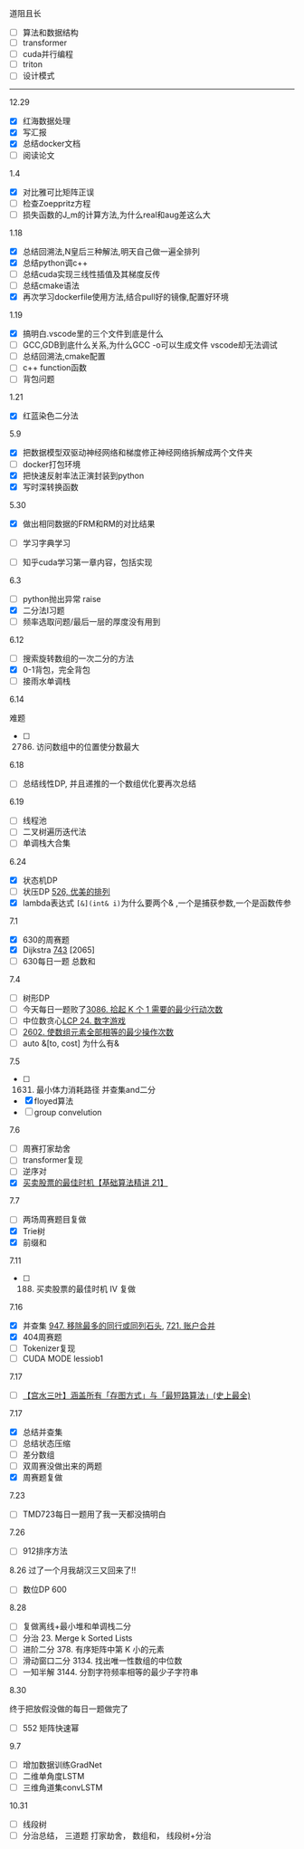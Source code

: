 道阻且长

- [ ] 算法和数据结构
- [ ] transformer
- [ ] cuda并行编程
- [ ] triton
- [ ] 设计模式

---


12.29

- [x] 红海数据处理
- [x] 写汇报
- [x] 总结docker文档
- [ ] 阅读论文

1.4

- [x] 对比雅可比矩阵正误
- [ ] 检查Zoeppritz方程
- [ ] 损失函数的J_m的计算方法,为什么real和aug差这么大

1.18

- [x] 总结回溯法,N皇后三种解法,明天自己做一遍全排列
- [x] 总结python调c++
- [ ] 总结cuda实现三线性插值及其梯度反传
- [ ] 总结cmake语法
- [x] 再次学习dockerfile使用方法,结合pull好的镜像,配置好环境

1.19

- [x] 搞明白.vscode里的三个文件到底是什么
- [ ] GCC,GDB到底什么关系,为什么GCC -o可以生成文件 vscode却无法调试
- [ ] 总结回溯法,cmake配置
- [ ] c++ function函数
- [ ] 背包问题

1.21

- [x] 红蓝染色二分法

5.9

- [x] 把数据模型双驱动神经网络和梯度修正神经网络拆解成两个文件夹
- [ ] docker打包环境
- [x] 把快速反射率法正演封装到python
- [x] 写时深转换函数

5.30

- [x] 做出相同数据的FRM和RM的对比结果
- [ ] 学习字典学习
- [ ] 知乎cuda学习第一章内容，包括实现


6.3

- [ ] python抛出异常 raise
- [x] 二分法Ⅰ习题
- [ ] 频率选取问题/最后一层的厚度没有用到

6.12

- [ ] 搜索旋转数组的一次二分的方法
- [x] 0-1背包，完全背包
- [ ] 接雨水单调栈

6.14

难题

- [ ] 2786. 访问数组中的位置使分数最大

6.18

- [ ] 总结线性DP, 并且递推的一个数组优化要再次总结

6.19

- [ ] 线程池
- [ ] 二叉树遍历迭代法
- [ ] 单调栈大合集

6.24

- [x] 状态机DP
- [ ] 状压DP [526, 优美的排列](https://leetcode.cn/problems/beautiful-arrangement/description/)
- [x] lambda表达式 `[&](int& i)`为什么要两个& ,一个是捕获参数,一个是函数传参

7.1

- [x] 630的周赛题
- [x] Dijkstra [743](https://leetcode.cn/problems/network-delay-time/solutions/2668220/liang-chong-dijkstra-xie-fa-fu-ti-dan-py-ooe8/) [2065]
- [ ] 630每日一题 总数和

7.4

- [ ] 树形DP
- [ ] 今天每日一题败了[3086. 拾起 K 个 1 需要的最少行动次数](https://leetcode.cn/problems/minimum-moves-to-pick-k-ones/description/?envType=daily-question&envId=2024-07-04)
- [ ] 中位数贪心[LCP 24. 数字游戏](https://leetcode.cn/problems/5TxKeK/description/) 
- [ ] [2602. 使数组元素全部相等的最少操作次数](https://leetcode.cn/problems/minimum-operations-to-make-all-array-elements-equal/description/)
- [ ] auto &[to, cost] 为什么有&

7.5

- [ ] 1631. 最小体力消耗路径 并查集and二分
- [x] floyed算法
- [ ] group convelution

7.6

- [ ] 周赛打家劫舍
- [ ] transformer复现
- [ ] 逆序对
- [x] [买卖股票的最佳时机【基础算法精讲 21】](https://www.bilibili.com/video/BV1ho4y1W7QK/?vd_source=c43347ef375755d298da8f0c05cfe444)

7.7
- [ ] 两场周赛题目复做
- [x] Trie树
- [x] 前缀和

7.11
- [ ] 188. 买卖股票的最佳时机 IV 复做

7.16
- [x] 并查集 [947. 移除最多的同行或同列石头](https://leetcode.cn/problems/most-stones-removed-with-same-row-or-column/description/), [721. 账户合并](https://leetcode.cn/problems/accounts-merge/description/?envType=daily-question&envId=2024-07-15)
- [x] 404周赛题
- [ ] Tokenizer复现
- [ ] CUDA MODE lessiob1

7.17
- [ ] [【宫水三叶】涵盖所有「存图方式」与「最短路算法」(史上最全)](https://leetcode.cn/problems/find-the-city-with-the-smallest-number-of-neighbors-at-a-threshold-distance/solutions/2526052/gong-shui-san-xie-han-gai-suo-you-cun-tu-svq7/)

7.17
- [x] 总结并查集
- [ ] 总结状态压缩
- [ ] 差分数组
- [ ] 双周赛没做出来的两题
- [x] 周赛题复做

7.23
- [ ] TMD723每日一题用了我一天都没搞明白

7.26
- [ ] 912排序方法

8.26 过了一个月我胡汉三又回来了!!

- [ ] 数位DP 600

8.28

- [ ] 复做离线+最小堆和单调栈二分
- [ ] 分治 23. Merge k Sorted Lists
- [ ] 进阶二分 378. 有序矩阵中第 K 小的元素
- [ ] 滑动窗口二分 3134. 找出唯一性数组的中位数
- [ ] 一知半解 3144. 分割字符频率相等的最少子字符串

8.30

终于把放假没做的每日一题做完了

- [ ] 552 矩阵快速幂

9.7

- [ ] 增加数据训练GradNet
- [ ] 二维单角度LSTM
- [ ] 三维角道集convLSTM

10.31

- [ ] 线段树
- [ ] 分治总结， 三道题 打家劫舍， 数组和， 线段树+分治